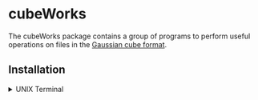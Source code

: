 # cubeWorks

The cubeWorks package contains a group of programs to perform useful operations on files in the [Gaussian cube format](https://paulbourke.net/dataformats/cube/). 

## Installation

<details>
  <summary>UNIX Terminal</summary>

- download and unzip the source code
- enter **cubeWorks** directory
- compile with GNU make
    - type `make` to compile all programs (requires float version of [FFTW3](www.fftw.org))  
    or
    - type `make noFT` to compile without fftw3 (no cubeFilter)
- make cubeWorks binaries findable
    - add cubeWorks/bin to $PATH:  
    `dir=$(pwd)`  
    `echo "export PATH=$PATH:${dir}/bin" \>& ~/.bash_profile`  
    or
    - copy contents of cubeWorks/bin to usr/local/bin:  
    `sudo cp bin/* usr/local/bin/`  
    or
    - ...  

</details>